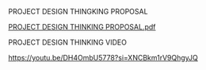 PROJECT DESIGN THINGKING PROPOSAL

[PROJECT DESIGN THINKING PROPOSAL.pdf](https://github.com/user-attachments/files/18618976/PROJECT.DESIGN.THINKING.PROPOSAL.pdf)

PROJECT DESIGN THINKING VIDEO

https://youtu.be/DH4OmbU5778?si=XNCBkm1rV9QhgyJQ 
